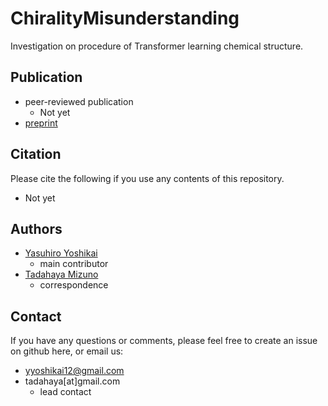 # ChiralityMisunderstanding
Investigation on procedure of Transformer learning chemical structure. 

## Publication
- peer-reviewed publication  
    - Not yet  
- [preprint](https://arxiv.org/abs/2303.11593)  

## Citation
Please cite the following if you use any contents of this repository.  
- Not yet  

## Authors
- [Yasuhiro Yoshikai](https://github.com/yyoshikai)  
    - main contributor  
- [Tadahaya Mizuno](https://github.com/tadahayamiz)  
    - correspondence  

## Contact
If you have any questions or comments, please feel free to create an issue on github here, or email us:  
- yyoshikai12@gmail.com
- tadahaya[at]gmail.com  
    - lead contact  